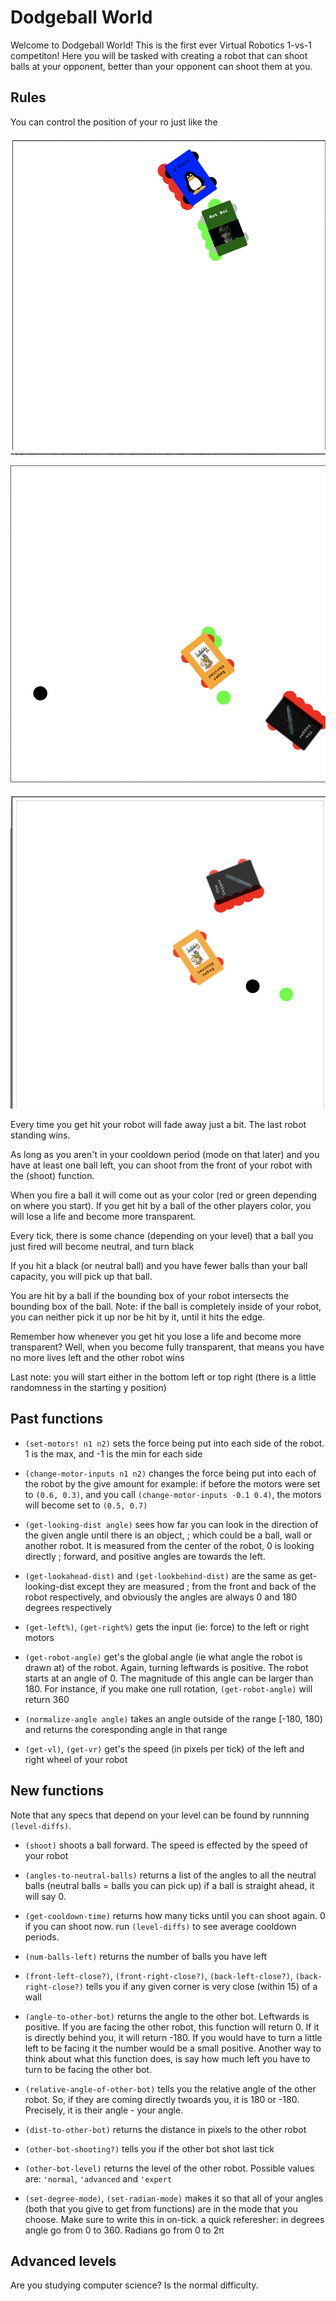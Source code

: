 # Dodgeball World

Welcome to Dodgeball World! This is the first ever Virtual Robotics
1-vs-1 competiton!  Here you will be tasked with creating a robot that
can shoot balls at your opponent, better than your opponent can shoot
them at you.

## Rules

You can control the position of your ro just like the

![Image 1](./images/img1.png)

![Image 2](./images/img2.png)

![Image 3](./images/img3.png)

Every time you get hit your robot will fade away just a bit.  The last
robot standing wins.

As long as you aren't in your cooldown period (mode on that later) and
you have at least one ball left, you can shoot from the front of your
robot with the (shoot) function.

When you fire a ball it will come out as your color (red or green
depending on where you start). If you get hit by a ball of the other
players color, you will lose a life and become more transparent.

Every tick, there is some chance (depending on your level) that a ball
you just fired will become neutral, and turn black

If you hit a black (or neutral ball) and you have fewer balls than
your ball capacity, you will pick up that ball.

You are hit by a ball if the bounding box of your robot intersects the
bounding box of the ball. Note: if the ball is completely inside of
your robot, you can neither pick it up nor be hit by it, until it hits
the edge.

Remember how whenever you get hit you lose a life and become more
transparent? Well, when you become fully transparent, that means you
have no more lives left and the other robot wins

Last note: you will start either in the bottom left or top right
(there is a little randomness in the starting y position)

## Past functions

- `(set-motors! n1 n2)` sets the force being put into each side of the
  robot. 1 is the max, and -1 is the min for each side
- `(change-motor-inputs n1 n2)` changes the force being put into each
  of the robot by the give amount for example: if before the motors
  were set to `(0.6, 0.3)`, and you call `(change-motor-inputs -0.1
  0.4)`, the motors will become set to `(0.5, 0.7)`

- `(get-looking-dist angle)` sees how far you can look in the
  direction of the given angle until there is an object, ; which could
  be a ball, wall or another robot. It is measured from the center of
  the robot, 0 is looking directly ; forward, and positive angles are
  towards the left.

- `(get-lookahead-dist)` and `(get-lookbehind-dist)` are the same as
  get-looking-dist except they are measured ; from the front and back
  of the robot respectively, and obviously the angles are always 0 and
  180 degrees respectively

- `(get-left%)`, `(get-right%)` gets the input (ie: force) to the left
  or right motors

- `(get-robot-angle)` get's the global angle (ie what angle the robot
  is drawn at) of the robot. Again, turning leftwards is positive. The
  robot starts at an angle of 0.  The magnitude of this angle can be
  larger than 180. For instance, if you make one rull rotation,
  `(get-robot-angle)` will return 360

- `(normalize-angle angle)` takes an angle outside of the range [-180,
  180) and returns the coresponding angle in that range

- `(get-vl)`, `(get-vr)` get's the speed (in pixels per tick) of the
  left and right wheel of your robot

## New functions

Note that any specs that depend on your level can be found by runnning
`(level-diffs)`.


- `(shoot)` shoots a ball forward. The speed is effected by the speed of your robot

- `(angles-to-neutral-balls)` returns a list of the angles to all the
  neutral balls (neutral balls = balls you can pick up) if a ball is
  straight ahead, it will say 0.

- `(get-cooldown-time)` returns how many ticks until you can shoot
  again. 0 if you can shoot now. run `(level-diffs)` to see average
  cooldown periods.

- `(num-balls-left)` returns the number of balls you have left
- `(front-left-close?)`, `(front-right-close?)`, `(back-left-close?)`,
  `(back-right-close?)` tells you if any given corner is very close
  (within 15) of a wall

- `(angle-to-other-bot)` returns the angle to the other bot. Leftwards
  is positive. If you are facing the other robot, this function will
  return 0. If it is directly behind you, it will return -180. If you
  would have to turn a little left to be facing it the number would be
  a small positive. Another way to think about what this function
  does, is say how much left you have to turn to be facing the other
  bot.

- `(relative-angle-of-other-bot)` tells you the relative angle of the
  other robot. So, if they are coming directly twoards you, it is 180
  or -180. Precisely, it is their angle - your angle.

- `(dist-to-other-bot)` returns the distance in pixels to the other
  robot

- `(other-bot-shooting?)` tells you if the other bot shot last tick

- `(other-bot-level)` returns the level of the other robot. Possible
  values are: `'normal`, `'advanced` and `'expert`

- `(set-degree-mode)`, `(set-radian-mode)` makes it so that all of
  your angles (both that you give to get from functions) are in the
  mode that you choose. Make sure to write this in on-tick. a quick
  referesher: in degrees angle go from 0 to 360. Radians go from 0 to
  2π

## Advanced levels

Are you studying computer science?
Is the normal difficulty.
